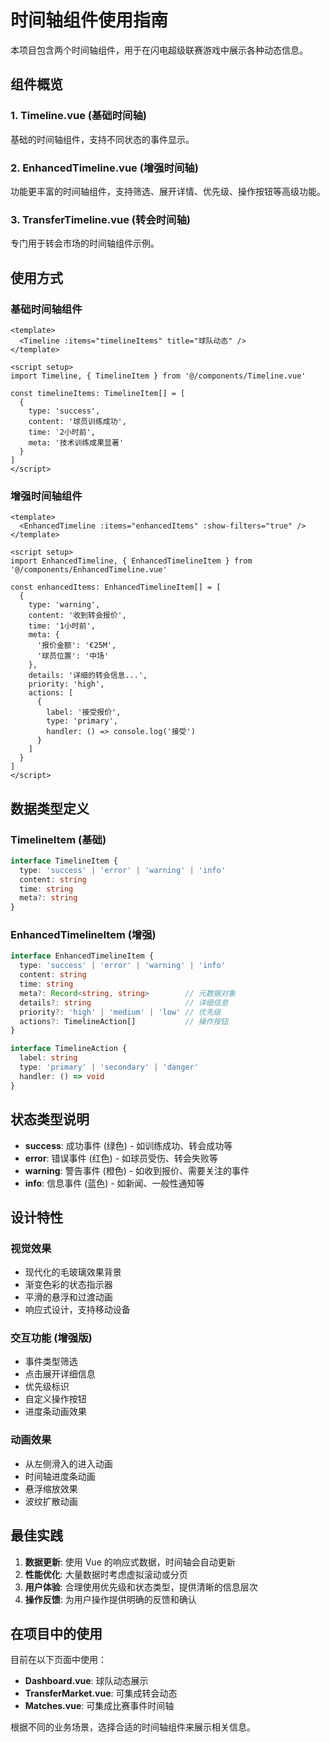 # 时间轴组件使用指南

本项目包含两个时间轴组件，用于在闪电超级联赛游戏中展示各种动态信息。

## 组件概览

### 1. Timeline.vue (基础时间轴)
基础的时间轴组件，支持不同状态的事件显示。

### 2. EnhancedTimeline.vue (增强时间轴)
功能更丰富的时间轴组件，支持筛选、展开详情、优先级、操作按钮等高级功能。

### 3. TransferTimeline.vue (转会时间轴)
专门用于转会市场的时间轴组件示例。

## 使用方式

### 基础时间轴组件

```vue
<template>
  <Timeline :items="timelineItems" title="球队动态" />
</template>

<script setup>
import Timeline, { TimelineItem } from '@/components/Timeline.vue'

const timelineItems: TimelineItem[] = [
  {
    type: 'success',
    content: '球员训练成功',
    time: '2小时前',
    meta: '技术训练成果显著'
  }
]
</script>
```

### 增强时间轴组件

```vue
<template>
  <EnhancedTimeline :items="enhancedItems" :show-filters="true" />
</template>

<script setup>
import EnhancedTimeline, { EnhancedTimelineItem } from '@/components/EnhancedTimeline.vue'

const enhancedItems: EnhancedTimelineItem[] = [
  {
    type: 'warning',
    content: '收到转会报价',
    time: '1小时前',
    meta: {
      '报价金额': '€25M',
      '球员位置': '中场'
    },
    details: '详细的转会信息...',
    priority: 'high',
    actions: [
      {
        label: '接受报价',
        type: 'primary',
        handler: () => console.log('接受')
      }
    ]
  }
]
</script>
```

## 数据类型定义

### TimelineItem (基础)
```typescript
interface TimelineItem {
  type: 'success' | 'error' | 'warning' | 'info'
  content: string
  time: string
  meta?: string
}
```

### EnhancedTimelineItem (增强)
```typescript
interface EnhancedTimelineItem {
  type: 'success' | 'error' | 'warning' | 'info'
  content: string
  time: string
  meta?: Record<string, string>        // 元数据对象
  details?: string                     // 详细信息
  priority?: 'high' | 'medium' | 'low' // 优先级
  actions?: TimelineAction[]           // 操作按钮
}

interface TimelineAction {
  label: string
  type: 'primary' | 'secondary' | 'danger'
  handler: () => void
}
```

## 状态类型说明

- **success**: 成功事件 (绿色) - 如训练成功、转会成功等
- **error**: 错误事件 (红色) - 如球员受伤、转会失败等  
- **warning**: 警告事件 (橙色) - 如收到报价、需要关注的事件
- **info**: 信息事件 (蓝色) - 如新闻、一般性通知等

## 设计特性

### 视觉效果
- 现代化的毛玻璃效果背景
- 渐变色彩的状态指示器
- 平滑的悬浮和过渡动画
- 响应式设计，支持移动设备

### 交互功能 (增强版)
- 事件类型筛选
- 点击展开详细信息
- 优先级标识
- 自定义操作按钮
- 进度条动画效果

### 动画效果
- 从左侧滑入的进入动画
- 时间轴进度条动画
- 悬浮缩放效果
- 波纹扩散动画

## 最佳实践

1. **数据更新**: 使用 Vue 的响应式数据，时间轴会自动更新
2. **性能优化**: 大量数据时考虑虚拟滚动或分页
3. **用户体验**: 合理使用优先级和状态类型，提供清晰的信息层次
4. **操作反馈**: 为用户操作提供明确的反馈和确认

## 在项目中的使用

目前在以下页面中使用：
- **Dashboard.vue**: 球队动态展示
- **TransferMarket.vue**: 可集成转会动态
- **Matches.vue**: 可集成比赛事件时间轴

根据不同的业务场景，选择合适的时间轴组件来展示相关信息。 